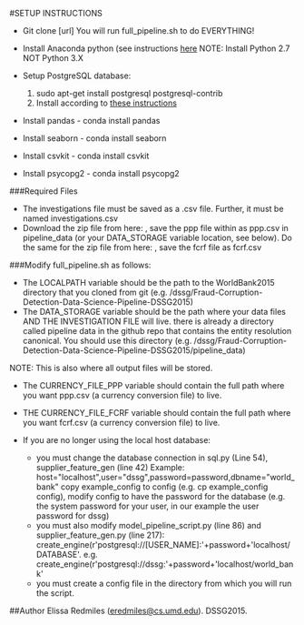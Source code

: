 #SETUP INSTRUCTIONS
- Git clone [url]
You will run full_pipeline.sh to do EVERYTHING!

- Install Anaconda python (see instructions [here](http://docs.continuum.io/anaconda/install#linux-install)
NOTE: Install Python 2.7 NOT Python 3.X
- Setup PostgreSQL database:
	1. sudo apt-get install postgresql postgresql-contrib
	2. Install according to [these instructions](https://help.ubuntu.com/community/PostgreSQL#Alternative_Server_Setup)

- Install pandas - conda install pandas
- Install seaborn - conda install seaborn
- Install csvkit - conda install csvkit
- Install psycopg2 - conda install psycopg2

###Required Files
- The investigations file must be saved as a .csv file. Further, it must be named investigations.csv
- Download the zip file from here: , save the ppp file within as ppp.csv in pipeline_data (or your DATA_STORAGE variable location, see below). Do the same for the zip file from here: , save the fcrf file as fcrf.csv


###Modify full_pipeline.sh as follows:
- The LOCALPATH variable should be the path to the WorldBank2015 directory that you cloned from git (e.g. /dssg/Fraud-Corruption-Detection-Data-Science-Pipeline-DSSG2015)
- The DATA_STORAGE variable should be the path where your data files AND THE INVESTIGATION FILE will live. there is already a directory called pipeline data in the github repo that contains the entity resolution canonical. You should use this directory (e.g. /dssg/Fraud-Corruption-Detection-Data-Science-Pipeline-DSSG2015/pipeline_data)

NOTE: This is also where all output files will be stored.
- The CURRENCY_FILE_PPP variable should contain the full path where you want ppp.csv (a currency conversion file) to live.
- THE CURRENCY_FILE_FCRF variable should contain the full path where you want fcrf.csv (a currency conversion file) to live.

- If you are no longer using the local host database:
    - you must change the database connection in sql.py (Line 54), supplier_feature_gen (line 42)
   Example:    host="localhost",user="dssg",password=password,dbname="world_bank"
   copy example_config to config (e.g. cp example_config config), modify config to have the password for the database (e.g. the system password for your user, in our example the user password for dssg)
    - you must also modify model_pipeline_script.py (line 86) and supplier_feature_gen.py (line 217): create_engine(r'postgresql://[USER_NAME]:'+password+'localhost/DATABASE'. e.g. create_engine(r'postgresql://dssg:'+password+'localhost/world_bank'
    - you must create a config file in the directory from which you will run the script.



##Author
Elissa Redmiles (eredmiles@cs.umd.edu). DSSG2015.
